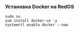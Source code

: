 ### Установка Docker на RedOS
```
sudo su
yum install docker-ce -y
systemctl enable docker --now
```


























